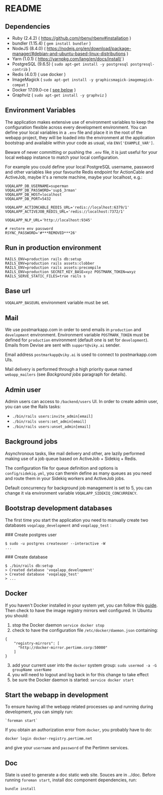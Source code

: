 # README

## Dependencies

* Ruby (2.4.2)       ( https://github.com/rbenv/rbenv#installation )
* bundler (1.15.4)   ( `gem install bundler` )
* NodeJS (8.4.0)     ( https://nodejs.org/en/download/package-manager/#debian-and-ubuntu-based-linux-distributions )
* Yarn (1.0.1)       ( https://yarnpkg.com/lang/en/docs/install/ )
* PostgreSQL (9.6.5) ( `sudo apt-get install -y postgresql postgresql-contrib` )
* Redis (4.0.1)      ( use docker )
* ImageMagick        ( `sudo apt-get install -y graphicsmagick-imagemagick-compat` )
* Docker 17.09.0-ce  ( [see below](#docker) )
* Graphviz           ( `sudo apt-get install -y graphviz` )

## Environment Variables

The application makes extensive use of environment variables to keep the configuration flexible across every development environment.
You can define your local variables in a `.env` file and place it in the root of the webapp project,
they will be loaded into the environment at the application bootstrap and available within your code as usual, via `ENV['EXAMPLE_VAR']`.

Beware of never committing or pushing the `.env` file, it is just useful for your local webapp instance to match your local configuration.

For example you could define your local PostgreSQL username, password and other variables like your favourite Redis endpoint for ActionCable and ActiveJob, maybe it's a remote machine, maybe your localhost, e.g.:

```
VOQALAPP_DB_USERNAME=superman
VOQALAPP_DB_PASSWORD='sup$_3rman'
VOQALAPP_DB_HOST=localhost
VOQALAPP_DB_PORT=5432

VOQALAPP_ACTIONCABLE_REDIS_URL='redis://localhost:6379/1'
VOQALAPP_ACTIVEJOB_REDIS_URL='redis://localhost:7372/1'

VOQALAPP_NLP_URL='http://localhost:9345'

# restore env password
RSYNC_PASSWORD='#***REMOVED***26'
```

## Run in production environment

    RAILS_ENV=production rails db:setup
    RAILS_ENV=production rails assets:clobber
    RAILS_ENV=production rails assets:precompile
    RAILS_ENV=production SECRET_KEY_BASE=xyz POSTMARK_TOKEN=wxyz RAILS_SERVE_STATIC_FILES=true rails s

## Base url

<code>VOQALAPP_BASEURL</code> environment variable must be set.

## Mail

We use postmarkapp.com in order to send emails in `production` and `development` environment. Environment variable `POSTMARK_TOKEN` must be defined for `production` environment (default one is set for `development`).
Emails from Devise are sent with `support@viky.ai` sender.

Email address `postmarkapp@viky.ai` is used to connect to postmarkapp.com UIs.

Mail delivery is performed through a high priority queue named `webapp_mailers` (see _Background jobs_ paragraph for details).


## Admin user

Admin users can access to `/backend/users` UI. In order to create admin user, you can use the Rails tasks:

* `./bin/rails users:invite_admin[email]`
* `./bin/rails users:set_admin[email]`
* `./bin/rails users:unset_admin[email]`


## Background jobs

Asynchronous tasks, like mail delivery and other, are lazily performed making use of a job queue based on ActiveJob + Sidekiq + Redis.

The configuration file for queue definition and options is `config/sidekiq.yml`, you can therein define as many queues as you need and route them in your Sidekiq workers and ActiveJob jobs.

Default concurrency for background job management is set to 5, you can change it via environment variable `VOQALAPP_SIDEKIQ_CONCURRENCY`.


## Bootstrap development databases

The first time you start the application you need to manually create two databases `voqalapp_development` and `voqalapp_test` :

### Create postgres user
```
$ sudo -u postgres createuser --interactive -W
...
```

### Create database
```
$ ./bin/rails db:setup
> Created database 'voqalapp_development'
> Created database 'voqalapp_test'
> ...
```

## Docker

If you haven't Docker installed in your system yet, you can follow this [guide](https://docs.docker.com/engine/installation/).
Then check to have the image registry mirrors well configured.
In Ubuntu you should:
1. stop the Docker daemon `service docker stop`
2. check to have the configuration file `/etc/docker/daemon.json` containing:
```
{
    "registry-mirrors": [
      "http://docker-mirror.pertimm.corp:50000"
    ]
}
```
3. add your current user into the `docker` system group: `sudo usermod -a -G groupName userName`
4. you will need to logout and log back in for this change to take effect
5. be sure the Docker daemon is started: `service docker start`

## Start the webapp in development

To ensure having all the webapp related processes up and running during development, you can simply run:

    `foreman start`

If you obtain an authorization error from `docker`, you probably have to do:

    docker login docker-registry.pertimm.net

and give your `username` and `password` of the Pertimm services.

## Doc

Slate is used to generate a doc static web site. Souces are in ../doc. Before running <code>foreman start</code>, install doc component dependencies, run:

    bundle install


